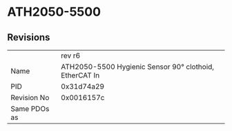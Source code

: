 # ATH2050-5500

## Revisions
<table>
<tr>
<td></td>
<td>rev r6</td>
</tr>
<tr>
<td>Name</td>
<td>ATH2050-5500 Hygienic Sensor 90° clothoid, EtherCAT In</td>
</tr>
<tr>
<td>PID</td>
<td>0x31d74a29</td>
</tr>
<tr>
<td>Revision No</td>
<td>0x0016157c</td>
</tr>
<tr>
<td>Same PDOs as</td>
<td></td>
</tr>
</table>
